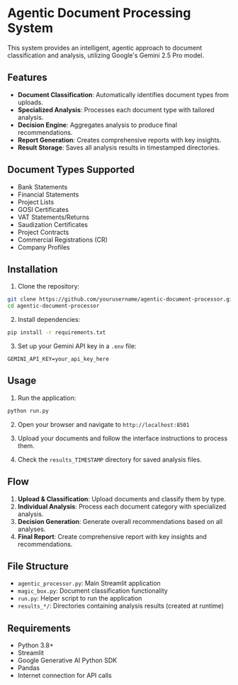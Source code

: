 # Agentic Document Processing System

This system provides an intelligent, agentic approach to document classification and analysis, utilizing Google's Gemini 2.5 Pro model.

## Features

- **Document Classification**: Automatically identifies document types from uploads.
- **Specialized Analysis**: Processes each document type with tailored analysis.
- **Decision Engine**: Aggregates analysis to produce final recommendations.
- **Report Generation**: Creates comprehensive reports with key insights.
- **Result Storage**: Saves all analysis results in timestamped directories.

## Document Types Supported

- Bank Statements
- Financial Statements
- Project Lists
- GOSI Certificates
- VAT Statements/Returns
- Saudization Certificates
- Project Contracts
- Commercial Registrations (CR)
- Company Profiles

## Installation

1. Clone the repository:
```bash
git clone https://github.com/yourusername/agentic-document-processor.git
cd agentic-document-processor
```

2. Install dependencies:
```bash
pip install -r requirements.txt
```

3. Set up your Gemini API key in a `.env` file:
```
GEMINI_API_KEY=your_api_key_here
```

## Usage

1. Run the application:
```bash
python run.py
```

2. Open your browser and navigate to `http://localhost:8501`

3. Upload your documents and follow the interface instructions to process them.

4. Check the `results_TIMESTAMP` directory for saved analysis files.

## Flow

1. **Upload & Classification**: Upload documents and classify them by type.
2. **Individual Analysis**: Process each document category with specialized analysis.
3. **Decision Generation**: Generate overall recommendations based on all analyses.
4. **Final Report**: Create comprehensive report with key insights and recommendations.

## File Structure

- `agentic_processor.py`: Main Streamlit application
- `magic_box.py`: Document classification functionality
- `run.py`: Helper script to run the application
- `results_*/`: Directories containing analysis results (created at runtime)

## Requirements

- Python 3.8+
- Streamlit
- Google Generative AI Python SDK
- Pandas
- Internet connection for API calls 